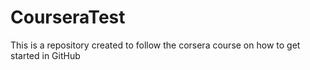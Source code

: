 # CourseraTest
This is a repository created to follow the corsera course on how to get started in GitHub
